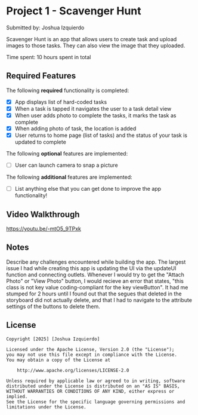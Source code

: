# Project 1 - Scavenger Hunt

Submitted by: Joshua Izquierdo

Scavenger Hunt is an app that allows users to create task and upload images to those tasks. They can also view the image that they uploaded.

Time spent: 10 hours spent in total

## Required Features

The following **required** functionality is completed:

- [X] App displays list of hard-coded tasks
- [X] When a task is tapped it navigates the user to a task detail view
- [X] When user adds photo to complete the tasks, it marks the task as complete
- [X] When adding photo of task, the location is added
- [X] User returns to home page (list of tasks) and the status of your task is updated to complete
 
The following **optional** features are implemented:

- [ ] User can launch camera to snap a picture	

The following **additional** features are implemented:

- [ ] List anything else that you can get done to improve the app functionality!

## Video Walkthrough

https://youtu.be/-mtO5_9TPxk

## Notes

Describe any challenges encountered while building the app.
The largest issue I had while creating this app is updating the UI via the updateUI function and connecting outlets.
Whenever I would try to get the "Attach Photo" or "View Photo" button, I would recieve an error that states, "this class is not key value coding-compliant for the key viewButton". It had me stumped for 2 hours until I found out that the segues that deleted in the storyboard did not actually delete, and that I had to navigate to the attribute settings of the buttons to delete them.

## License

    Copyright [2025] [Joshua Izquierdo]

    Licensed under the Apache License, Version 2.0 (the "License");
    you may not use this file except in compliance with the License.
    You may obtain a copy of the License at

        http://www.apache.org/licenses/LICENSE-2.0

    Unless required by applicable law or agreed to in writing, software
    distributed under the License is distributed on an "AS IS" BASIS,
    WITHOUT WARRANTIES OR CONDITIONS OF ANY KIND, either express or implied.
    See the License for the specific language governing permissions and
    limitations under the License.

